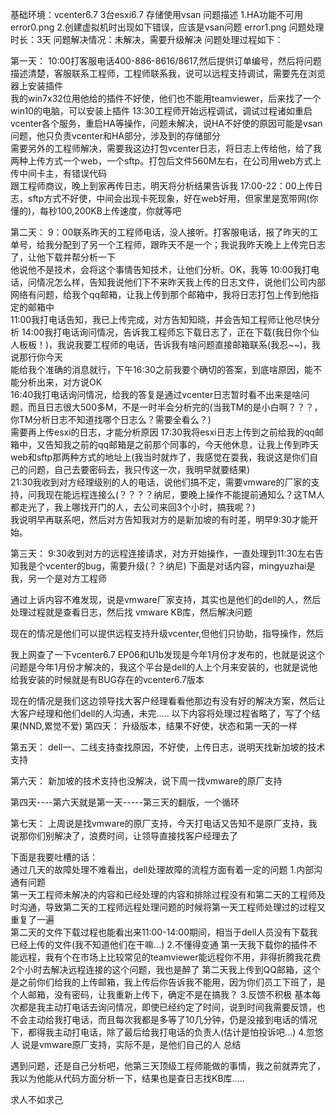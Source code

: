 基础环境：vcenter6.7 3台esxi6.7 存储使用vsan
问题描述
1.HA功能不可用
error0.png
2.创建虚拟机时出现如下错误，应该是vsan问题
error1.png
问题处理时长：3天
问题解决情况：未解决，需要升级解决
问题处理过程如下：

第一天：
10:00打客服电话400-886-8616/8617,然后提供订单编号，然后将问题描述清楚，客服联系工程师，工程师联系我，说可以远程支持调试，需要先在浏览器上安装插件  
我的win7x32位用他给的插件不好使，他们也不能用teamviewer，后来找了一个win10的电脑，可以安装上插件
13:30工程师开始远程调试，调试过程诸如重启vcenter各个服务，重启HA等操作，问题未解决，说HA不好使的原因可能是vsan问题，他只负责vcenter和HA部分，涉及到的存储部分  
需要另外的工程师解决，需要我这边打包vcenter日志，将日志上传给他，给了我两种上传方式一个web，一个sftp。打包后文件560M左右，在公司用web方式上传中间卡主，有错误代码  
跟工程师商议，晚上到家再传日志，明天将分析结果告诉我
17:00-22：00上传日志，sftp方式不好使，中间会出现卡死现象，好在web好用，但家里是宽带网(你懂的)，每秒100,200KB上传速度，你就等吧  


第二天：
9：00联系昨天的工程师电话，没人接听。打客服电话，报了昨天的工单号，给我分配到了另一个工程师，跟昨天不是一个；我说我昨天晚上上传完日志了，让他下载并帮分析一下  
他说他不是技术，会将这个事情告知技术，让他们分析。OK，我等
10:00我打电话，问情况怎么样，告知我说他们下不来昨天我上传的日志文件，说他们公司内部网络有问题，给我个qq邮箱，让我上传到那个邮箱中，我将日志打包上传到他指定的邮箱中  
11:00我打电话告知，我已上传完成，对方告知知晓，并会告知工程师让他尽快分析
14:00我打电话询问情况，告诉我工程师忘下载日志了，正在下载(我日你个仙人板板！)，我说我要工程师的电话，告诉我有啥问题直接邮箱联系(我忍~~)，我说那行你今天  
能给我个准确的消息就行，下午16:30之前我要个确切的答案，到底啥原因，能不能分析出来，对方说OK  
16:40我打电话询问情况，给我的答复是通过vcenter日志暂时看不出来是啥问题，而且日志很大500多M，不是一时半会分析完的(当我TM的是小白啊？？？，你TM分析日志不知道找哪个日志么？需要全看么？)  
需要再上传esxi的日志，才能分析原因
17:30我将esxi日志上传到之前给我的qq邮箱中，又告知我之前的qq邮箱是之前那个同事的，今天他休息，让我上传到昨天web和sftp那两种方式的地址上(我当时就炸了，我感觉在耍我，我说这是你们自己的问题，自己去要密码去，我只传这一次，我明早就要结果)  
21:30我收到对方经理级别的人的电话，说他们搞不定，需要vmware的厂家的支持，问我现在能远程连接么(？？？？纳尼，要晚上操作不能提前通知么？这TM人都走光了，我上哪找开门的人，去公司来回3个小时，搞我呢？)  
我说明早再联系吧，然后对方告知我对方的是新加坡的有时差，明早9:30才能开始。

第三天：
9:30收到对方的远程连接请求，对方开始操作，一直处理到11:30左右告知我是个vcenter的bug，需要升级(？？纳尼)
下面是对话内容，mingyuzhai是我，另一个是对方工程师

通过上诉内容不难发现，说是vmware厂家支持，其实也是他们的dell的人，然后处理过程就是查看日志，然后找 vmware KB库，然后解决问题

现在的情况是他们可以提供远程支持升级vcenter,但他们只协助，指导操作，然后

我上网查了一下vcenter6.7 EP06和U1b发现是今年1月份才发布的，也就是说这个问题是今年1月份才解决的，我这个平台是dell的人上个月来安装的，也就是说他给我安装的时候就是有BUG存在的vcenter6.7版本  

现在的情况是我们这边领导找大客户经理看看他那边有没有好的解决方案，然后让大客户经理和他们dell的人沟通，未完.....
以下内容将处理过程省略了，写了个结果(NND,累觉不爱)
第四天：
升级版本，结果不好使，状态和第一天的一样

第五天：
dell一、二线支持查找原因，不好使，上传日志，说明天找新加坡的技术支持

第六天：
新加坡的技术支持也没解决，说下周一找vmware的原厂支持

第四天----第六天就是第一天-----第三天的翻版，一个循环

第七天：
上周说是找vmware的原厂支持，今天打电话又告知不是原厂支持，我说那你们别解决了，浪费时间，让领导直接找客户经理去了

下面是我要吐槽的话：  
通过几天的故障处理不难看出，dell处理故障的流程方面有着一定的问题
1.内部沟通有问题  
第一天工程师未解决的内容和已经处理的内容和排除过程没有和第二天的工程师及时沟通，导致第二天的工程师远程处理问题的时候将第一天工程师处理过的过程又重复了一遍  
第二天的文件下载过程也能看出来11:00-14:00期间，相当于dell人员没有下载我已经上传的文件(我不知道他们在干嘛...)
2.不懂得变通
第一天我下载你的插件不能远程，我有个在市场上比较常见的teamviewer能远程你不用，非得折腾我花费2个小时去解决远程连接的这个问题，我也是醉了
第二天我上传到QQ邮箱，这个是之前你们给我的上传邮箱，我上传后你告诉我不能用，因为你们员工下班了，是个人邮箱，没有密码，让我重新上传下，确定不是在搞我？
3.反馈不积极
基本每次都是我主动打电话去询问情况，即使已经约定了时间，说到时间我需要反馈，也不会主动给我打电话，而且每次我都是多等了10几分钟，仍是没接到电话的情况下，都得我主动打电话，除了最后给我打电话的负责人(估计是怕投诉吧...)
4.忽悠人
说是vmware原厂支持，实际不是，是他们自己的人
总结

遇到问题，还是自己分析吧，他第三天顶级工程师能做的事情，我之前就弄完了，我以为他能从代码方面分析一下，结果也是查日志找KB库.....  

求人不如求己  






